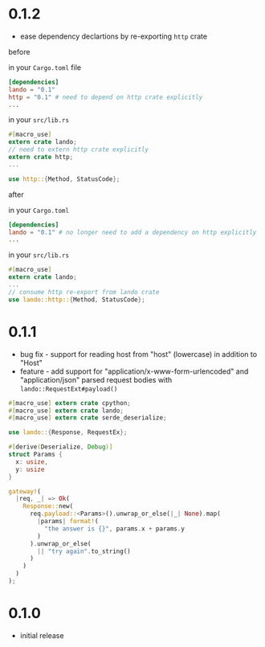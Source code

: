 # 0.1.2

* ease dependency declartions by re-exporting `http` crate

before

in your `Cargo.toml` file

```toml
[dependencies]
lando = "0.1"
http = "0.1" # need to depend on http crate explicitly
...
```

in your `src/lib.rs`

```rust
#[macro_use]
extern crate lando;
// need to extern http crate explicitly
extern crate http;
...

use http::{Method, StatusCode};
```

after

in your `Cargo.toml`

```toml
[dependencies]
lando = "0.1" # no longer need to add a dependency on http explicitly
...
```

in your `src/lib.rs`

```rust
#[macro_use]
extern crate lando;
...
// consume http re-export from lando crate
use lando::http::{Method, StatusCode};
```

# 0.1.1

* bug fix - support for reading host from "host" (lowercase) in addition to "Host"
* feature - add support for "application/x-www-form-urlencoded" and "application/json"
  parsed request bodies with `lando::RequestExt#payload()`

```rust
#[macro_use] extern crate cpython;
#[macro_use] extern crate lando;
#[macro_use] extern crate serde_deserialize;

use lando::{Response, RequestEx};

#[derive(Deserialize, Debug)]
struct Params {
  x: usize,
  y: usize
}

gateway!(
  |req, _| => Ok(
    Response::new(
      req.payload::<Params>().unwrap_or_else(|_| None).map(
        |params| format!(
          "the answer is {}", params.x + params.y
        )
      ).unwrap_or_else(
        || "try again".to_string()
      )
    )
  )
);
```

# 0.1.0

* initial release